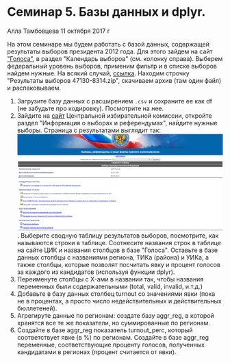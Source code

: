 Семинар 5. Базы данных и dplyr.
================
Алла Тамбовцева
11 октября 2017 г

На этом семинаре мы будем работать с базой данных, содержащей результаты выборов президента 2012 года. Для этого зайдем на сайт ["Голоса"](https://www.golosinfo.org/), в раздел "Календарь выборов" (см. колонку справа). Выберем федеральный уровень выборов, применим фильтр и в списке выборов найдем нужные. На всякий случай, [ссылка](http://els.golosinfo.org/ru/elections/47130). Находим строчку "Результаты выборов 47130-8314.zip", скачиваем архив (там один файл) и распаковываем.

1.  Загрузите базу данных с расширением `.csv` и сохраните ее как df (не забудьте про кодировку). Посмотрите на нее.
2.  Зайдите на [сайт](http://www.cikrf.ru/) Центральной избирательной комиссии, откройте раздел "Информация о выборах и референдумах", найдите нужные выборы. Страница с результатами выглядит так: ![цик](el-page.png). Выберите сводную таблицу результатов выборов, посмотрите, как называются строки в таблице. Соотнесите названия строк в таблице на сайте ЦИК и названия столбцов в базе "Голоса". Оставьте в базе данных столбцы с названиями региона, ТИКа (района) и УИКа, а также столбцы, которые позволят посчитать явку и процент голосов за каждого из кандидатов (используя функции dplyr). 
3. Переименуте столбцы с X-ами в названии так, чтобы названия переменных были содержательными (total, valid, invalid, и.т.д.)
4. Добавьте в базу данных столбец turnout со значениями явки (пока не в процентах, а просто число недействительных и действительных бюллетеней).
5. Агрегируте данные по регионам: создате базу aggr_reg, в которой хранятся все те же показатели, но суммированные по регионам.
6. Создайте в базе aggr_reg показатель turnout_perc, который соответствует явке (в %) по регионам. Создайте в базе aggr_reg переменные, соответствующие проценту голосов, полученных кандидатами в регионах (процент считается от явки).

